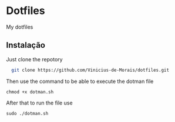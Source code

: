 # Dotfiles

My dotfiles

## Instalação

Just clone the repotory 

```bash
  git clone https://github.com/Vinicius-de-Morais/dotfiles.git
```
Then use the command to be able to execute the dotman file

    chmod +x dotman.sh
    
After that to run the file use

    sudo ./dotman.sh
